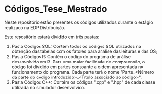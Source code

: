 # Códigos_Tese_Mestrado

Neste repositório estão presentes os códigos utilizados durante o estágio realizado na EDP Distribuição.

Este repositório estará dividido em três pastas:
1. Pasta Códigos SQL: Contém todos os códigos SQL utilizados na obtenção das tabelas com os fatores para análise das leituras e das OS;
2. Pasta Códigos R: Contém o código do programa de análise desenvolvido em R. Para uma maior facilidade de compreensão, o código foi dividido em partes consoante a ordem apresentada no funcionamento do programa. Cada parte terá o nome "Parte_<Número da parte do código introduzido>\_<Título associado ao código>".
3. Pasta Códigos C++: Contém os códigos ".cpp" e ".hpp" de cada classe utilizada no simulador desenvolvido.
